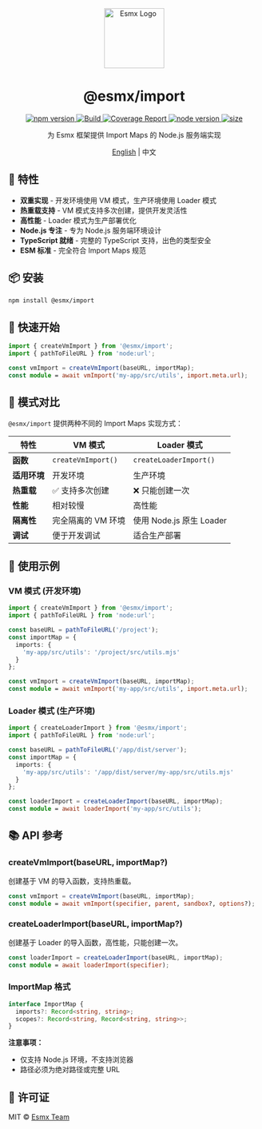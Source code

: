 <div align="center">
  <img src="https://esmx.dev/logo.svg?t=2025" width="120" alt="Esmx Logo" />
  <h1>@esmx/import</h1>
  
  <div>
    <a href="https://www.npmjs.com/package/@esmx/import">
      <img src="https://img.shields.io/npm/v/@esmx/import.svg" alt="npm version" />
    </a>
    <a href="https://github.com/esmnext/esmx/actions/workflows/build.yml">
      <img src="https://github.com/esmnext/esmx/actions/workflows/build.yml/badge.svg" alt="Build" />
    </a>
    <a href="https://esmx.dev/coverage/">
      <img src="https://img.shields.io/badge/coverage-live%20report-brightgreen" alt="Coverage Report" />
    </a>
    <a href="https://nodejs.org/">
      <img src="https://img.shields.io/node/v/@esmx/import.svg" alt="node version" />
    </a>
    <a href="https://bundlephobia.com/package/@esmx/import">
      <img src="https://img.shields.io/bundlephobia/minzip/@esmx/import" alt="size" />
    </a>
  </div>
  
  <p>为 Esmx 框架提供 Import Maps 的 Node.js 服务端实现</p>
  
  <p>
    <a href="https://github.com/esmnext/esmx/blob/master/packages/import/README.md">English</a> | 中文
  </p>
</div>

## 🚀 特性

- **双重实现** - 开发环境使用 VM 模式，生产环境使用 Loader 模式
- **热重载支持** - VM 模式支持多次创建，提供开发灵活性
- **高性能** - Loader 模式为生产部署优化
- **Node.js 专注** - 专为 Node.js 服务端环境设计
- **TypeScript 就绪** - 完整的 TypeScript 支持，出色的类型安全
- **ESM 标准** - 完全符合 Import Maps 规范

## 📦 安装

```bash
npm install @esmx/import
```

## 🚀 快速开始

```typescript
import { createVmImport } from '@esmx/import';
import { pathToFileURL } from 'node:url';

const vmImport = createVmImport(baseURL, importMap);
const module = await vmImport('my-app/src/utils', import.meta.url);
```

## 📖 模式对比

`@esmx/import` 提供两种不同的 Import Maps 实现方式：

| 特性 | VM 模式 | Loader 模式 |
|------|---------|-------------|
| **函数** | `createVmImport()` | `createLoaderImport()` |
| **适用环境** | 开发环境 | 生产环境 |
| **热重载** | ✅ 支持多次创建 | ❌ 只能创建一次 |
| **性能** | 相对较慢 | 高性能 |
| **隔离性** | 完全隔离的 VM 环境 | 使用 Node.js 原生 Loader |
| **调试** | 便于开发调试 | 适合生产部署 |

## 🔧 使用示例

### VM 模式 (开发环境)

```typescript
import { createVmImport } from '@esmx/import';
import { pathToFileURL } from 'node:url';

const baseURL = pathToFileURL('/project');
const importMap = {
  imports: {
    'my-app/src/utils': '/project/src/utils.mjs'
  }
};

const vmImport = createVmImport(baseURL, importMap);
const module = await vmImport('my-app/src/utils', import.meta.url);
```

### Loader 模式 (生产环境)

```typescript
import { createLoaderImport } from '@esmx/import';
import { pathToFileURL } from 'node:url';

const baseURL = pathToFileURL('/app/dist/server');
const importMap = {
  imports: {
    'my-app/src/utils': '/app/dist/server/my-app/src/utils.mjs'
  }
};

const loaderImport = createLoaderImport(baseURL, importMap);
const module = await loaderImport('my-app/src/utils');
```

## 📚 API 参考

### createVmImport(baseURL, importMap?)
创建基于 VM 的导入函数，支持热重载。
```typescript
const vmImport = createVmImport(baseURL, importMap);
const module = await vmImport(specifier, parent, sandbox?, options?);
```

### createLoaderImport(baseURL, importMap?)
创建基于 Loader 的导入函数，高性能，只能创建一次。
```typescript
const loaderImport = createLoaderImport(baseURL, importMap);
const module = await loaderImport(specifier);
```

### ImportMap 格式
```typescript
interface ImportMap {
  imports?: Record<string, string>;
  scopes?: Record<string, Record<string, string>>;
}
```

**注意事项：**
- 仅支持 Node.js 环境，不支持浏览器
- 路径必须为绝对路径或完整 URL

## 📄 许可证

MIT © [Esmx Team](https://github.com/esmnext/esmx) 